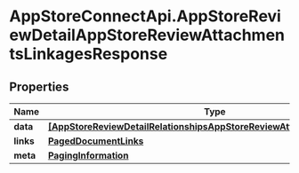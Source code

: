 # AppStoreConnectApi.AppStoreReviewDetailAppStoreReviewAttachmentsLinkagesResponse

## Properties

Name | Type | Description | Notes
------------ | ------------- | ------------- | -------------
**data** | [**[AppStoreReviewDetailRelationshipsAppStoreReviewAttachmentsDataInner]**](AppStoreReviewDetailRelationshipsAppStoreReviewAttachmentsDataInner.md) |  | 
**links** | [**PagedDocumentLinks**](PagedDocumentLinks.md) |  | 
**meta** | [**PagingInformation**](PagingInformation.md) |  | [optional] 


